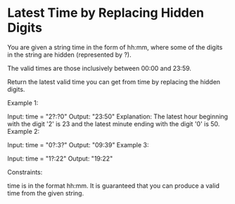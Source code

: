 # Latest Time by Replacing Hidden Digits
 
You are given a string time in the form of hh:mm, where some of the digits in the string are hidden (represented by ?).

The valid times are those inclusively between 00:00 and 23:59.

Return the latest valid time you can get from time by replacing the hidden digits.

Example 1:

Input: time = "2?:?0"
Output: "23:50"
Explanation: The latest hour beginning with the digit '2' is 23 and the latest minute ending with the digit '0' is 50.
Example 2:

Input: time = "0?:3?"
Output: "09:39"
Example 3:

Input: time = "1?:22"
Output: "19:22"

Constraints:

time is in the format hh:mm. It is guaranteed that you can produce a valid time from the given string.
